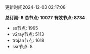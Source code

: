更新时间2024-12-03 02:17:08

**总订阅: 8**
**总节点: 10077**
**有效节点: 8734**
- ss节点: 1995
- v2ray节点: 5113
- trojan节点: 1618
- ssr节点: 8
